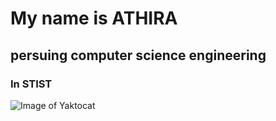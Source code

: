 # My name is ATHIRA 
## persuing computer science engineering
### In STIST

![Image of Yaktocat](https://octodex.github.com/images/yaktocat.png)
